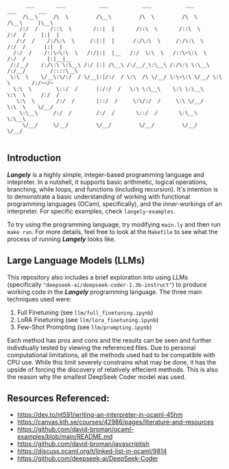 ```

      ___       ___           ___           ___           ___           ___       ___     
     /\__\     /\  \         /\__\         /\  \         /\  \         /\__\     |\__\    
    /:/  /    /::\  \       /::|  |       /::\  \       /::\  \       /:/  /     |:|  |   
   /:/  /    /:/\:\  \     /:|:|  |      /:/\:\  \     /:/\:\  \     /:/  /      |:|  |   
  /:/  /    /::\~\:\  \   /:/|:|  |__   /:/  \:\  \   /::\~\:\  \   /:/  /       |:|__|__ 
 /:/__/    /:/\:\ \:\__\ /:/ |:| /\__\ /:/__/_\:\__\ /:/\:\ \:\__\ /:/__/        /::::\__\
 \:\  \    \/__\:\/:/  / \/__|:|/:/  / \:\  /\ \/__/ \:\~\:\ \/__/ \:\  \       /:/~~/~   
  \:\  \        \::/  /      |:/:/  /   \:\ \:\__\    \:\ \:\__\    \:\  \     /:/  /     
   \:\  \       /:/  /       |::/  /     \:\/:/  /     \:\ \/__/     \:\  \    \/__/      
    \:\__\     /:/  /        /:/  /       \::/  /       \:\__\        \:\__\              
     \/__/     \/__/         \/__/         \/__/         \/__/         \/__/              
   

```

## Introduction

<b>*Langely*</b> is a highly simple, integer-based programming language and intepreter. In a nutshell, it supports basic arithmetic, logical operations, branching, while loops, and functions (including recursion). It's intention is to demonstrate a basic understanding of working with functional programming languages (OCaml, specifically), and the inner-workings of an interpreter. For specific examples, check `langely-examples`.

To try using the programming language, try modifying `main.ly` and then run `make run`. For more details, feel free to look at the `Makefile` to see what the process of running <b>*Langely*</b> looks like.

## Large Language Models (LLMs)

This repository also includes a brief exploration into using LLMs (specifically `"deepseek-ai/deepseek-coder-1.3b-instruct"`) to produce working code in the <b>*Langely*</b> programming language. The three main techniques used were:

1. Full Finetuning (see `llm/full_finetuning.ipynb`)
2. LoRA Finetuning (see `llm/lora_finetuning.ipynb`)
3. Few-Shot Prompting (see `llm/prompting.ipynb`)

Each method has pros and cons and the results can be seen and further indivdiually tested by viewing the referenced files. Due to personal computational limitations, all the methods used had to be compatible with CPU use. While this limit severely constrains what may be done, it has the upside of forcing the discovery of relatively effecient methods. This is also the reason why the smallest DeepSeek Coder model was used.

## Resources Referenced:
- https://dev.to/nt591/writing-an-interpreter-in-ocaml-45hm
- https://canvas.kth.se/courses/42986/pages/literature-and-resources
- https://github.com/david-broman/ocaml-examples/blob/main/README.md
- https://github.com/david-broman/javascriptish
- https://discuss.ocaml.org/t/linked-list-in-ocaml/9814
- https://github.com/deepseek-ai/DeepSeek-Coder

